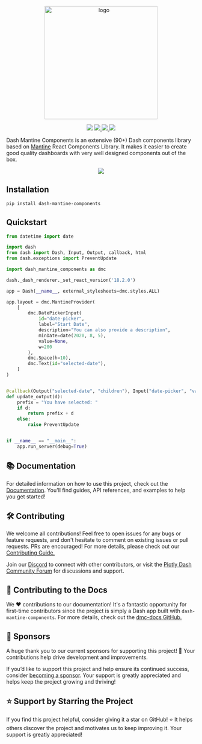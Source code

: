 <p align="center">
    <img src="https://raw.githubusercontent.com/snehilvj/dash-mantine-components/master/assets/logo.png" alt="logo" width=300 >
</p>
<p align="center">
    <img src="https://badgen.net/pypi/license/dash-mantine-components">
    <a href="https://pypi.org/project/dash-mantine-components/">
    <img src="https://badgen.net/pypi/v/dash-mantine-components">
    </a>
    <a href="https://discord.gg/KuJkh4Pyq5">
    <img src="https://img.shields.io/badge/Chat%20on-Discord-%235865f2">
    </a>
    <img src="https://static.pepy.tech/personalized-badge/dash-mantine-components?period=total&units=international_system&left_color=grey&right_color=brightgreen&left_text=Downloads">
</p>

Dash Mantine Components is an extensive (90+) Dash components library based on [Mantine](https://mantine.dev/) React Components Library. It makes it easier to create good quality dashboards with very well designed components out of the box.


<p align="center">
    <img src="https://raw.githubusercontent.com/snehilvj/dash-mantine-components/master/assets/datepicker.gif">
</p>


## Installation

```bash
pip install dash-mantine-components
```

## Quickstart

```python
from datetime import date

import dash
from dash import Dash, Input, Output, callback, html
from dash.exceptions import PreventUpdate

import dash_mantine_components as dmc

dash._dash_renderer._set_react_version('18.2.0')

app = Dash(__name__, external_stylesheets=dmc.styles.ALL)

app.layout = dmc.MantineProvider(
    [
        dmc.DatePickerInput(
            id="date-picker",
            label="Start Date",
            description="You can also provide a description",
            minDate=date(2020, 8, 5),
            value=None,
            w=200
        ),
        dmc.Space(h=10),
        dmc.Text(id="selected-date"),
    ]
)


@callback(Output("selected-date", "children"), Input("date-picker", "value"))
def update_output(d):
    prefix = "You have selected: "
    if d:
        return prefix + d
    else:
        raise PreventUpdate


if __name__ == "__main__":
    app.run_server(debug=True)
```

## 📚 Documentation 

For detailed information on how to use this project, check out the [Documentation](https://dash-mantine-components.com). You'll find guides, API references, and examples to help you get started!

## 🛠️ Contributing

We welcome all contributions! Feel free to open issues for any bugs or feature requests, and don't hesitate to
comment on existing issues or pull requests. PRs are encouraged! For more details, please check out our [Contributing Guide.](https://github.com/snehilvj/dash-mantine-components/blob/master/CONTRIBUTING.md)

Join our [Discord](https://discord.gg/KuJkh4Pyq5) to connect with other contributors, or visit the [Plotly Dash Community Forum](https://community.plotly.com/)
for discussions and support.


## 📝 Contributing to the Docs

We :heart: contributions to our documentation! It's a fantastic opportunity for first-time contributors since the
project is simply a Dash app built with `dash-mantine-components`. For more details, check out the [dmc-docs GitHub.](https://github.com/snehilvj/dmc-docs)


## 💖 Sponsors

A huge thank you to our current sponsors for supporting this project! 🙏 Your contributions help drive development and improvements.

If you’d like to support this project and help ensure its continued success, consider [becoming a sponsor](https://github.com/sponsors/snehilvj). Your support
is greatly appreciated and helps keep the project growing and thriving!


## ⭐️ Support by Starring the Project
If you find this project helpful, consider giving it a star on GitHub! ⭐️ It helps others discover the project and
motivates us to keep improving it. Your support is greatly appreciated!
